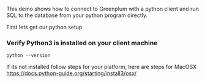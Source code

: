 This demo shows how to connect to Greenplum with a python client and run SQL to the database from your python program directly.

First lets get our python setup

### Verify Python3 is installed on your client machine
```
python --version
```
If its not installed follow steps for your platform, here are steps for MacOSX
https://docs.python-guide.org/starting/install3/osx/


